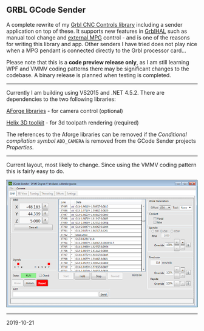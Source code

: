 ## GRBL GCode Sender

A complete rewrite of my [Grbl CNC Controls library](https://github.com/terjeio/Grbl_CNC_Controls) including a sender application on top of these. It supports new features in [GrblHAL](https://github.com/terjeio/grblHAL) such as manual tool change and [external MPG](https://github.com/terjeio/GRBL_MPG_DRO_BoosterPack) control - and is one of the reasons for writing this library and app. Other senders I have tried does not play nice when a MPG pendant is connected directly to the Grbl processor card...

Please note that this is a __code preview release only__, as I am still learning WPF and VMMV coding patterns there may be significant changes to the codebase. A binary release is planned when testing is completed.

---

Currently I am building using VS2015 and .NET 4.5.2. There are dependencies to the two following libraries:

[AForge libraries](http://www.aforgenet.com/framework/downloads.html) - for camera control (optional)

[Helix 3D toolkit](https://github.com/helix-toolkit) - for 3d toolpath rendering (required)

The references to the Aforge libraries can be removed if the _Conditional compilation symbol_ `ADD_CAMERA` is removed from the GCode Sender projects _Properties_.

---

Current layout, most likely to change. Since using the VMMV coding pattern this is fairly easy to do.

![Sender](media/sender.png)

---
2019-10-21
